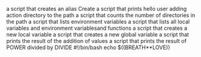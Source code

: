 a script that creates an alias
Create a script that prints hello user
adding action directory to the path
a script that counts the number of directories in the path
a script that lists environment variables
a script that lists all local variables and environment variablesand functions
a script that creates a new local variable
a script that creates a new global variable
a script that prints the result of the addition of values
a script that prints the result of POWER divided by DIVIDE
#!/bin/bash
echo $((BREATH**LOVE))
